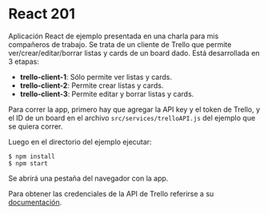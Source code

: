 # React 201

Aplicación React de ejemplo presentada en una charla para mis compañeros de trabajo.
Se trata de un cliente de Trello que permite ver/crear/editar/borrar listas y cards de un board dado. Está desarrollada en 3 etapas:

- **trello-client-1**: Sólo permite ver listas y cards.
- **trello-client-2**: Permite crear listas y cards.
- **trello-client-3**: Permite editar y borrar listas y cards.

Para correr la app, primero hay que agregar la API key y el token de Trello, y el ID de un board en el archivo `src/services/trelloAPI.js` del ejemplo que se quiera correr.

Luego en el directorio del ejemplo ejecutar:

```
$ npm install
$ npm start
```

Se abrirá una pestaña del navegador con la app.

Para obtener las credenciales de la API de Trello referirse a su [documentación](https://trello.readme.io/docs/api-introduction).